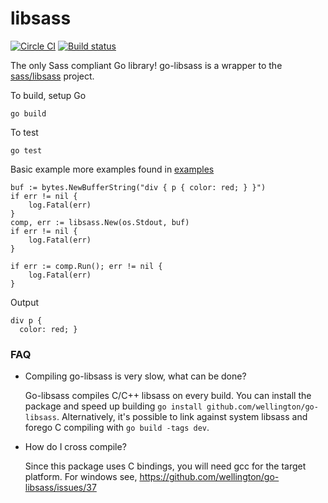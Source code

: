 libsass
=========

[![Circle CI](https://circleci.com/gh/wellington/go-libsass.svg?style=svg)](https://circleci.com/gh/wellington/go-libsass) [![Build status](https://ci.appveyor.com/api/projects/status/uhl4swbb2r7lcfpc/branch/master?svg=true)](https://ci.appveyor.com/project/drewwells/go-libsass/branch/master)

The only Sass compliant Go library! go-libsass is a wrapper to the [sass/libsass](http://github.com/sass/libsass) project.

To build, setup Go

    go build

To test

    go test
    
Basic example more examples found in [examples](examples)

```
buf := bytes.NewBufferString("div { p { color: red; } }")
if err != nil {
	log.Fatal(err)
}
comp, err := libsass.New(os.Stdout, buf)
if err != nil {
	log.Fatal(err)
}

if err := comp.Run(); err != nil {
	log.Fatal(err)
}
```

Output
```
div p {
  color: red; }
```

### FAQ

* Compiling go-libsass is very slow, what can be done?

    Go-libsass compiles C/C++ libsass on every build. You can install the package and speed up building `go install github.com/wellington/go-libsass`. Alternatively, it's possible to link against system libsass and forego C compiling with `go build -tags dev`.

* How do I cross compile?

    Since this package uses C bindings, you will need gcc for the target platform. For windows see, https://github.com/wellington/go-libsass/issues/37
    
    
